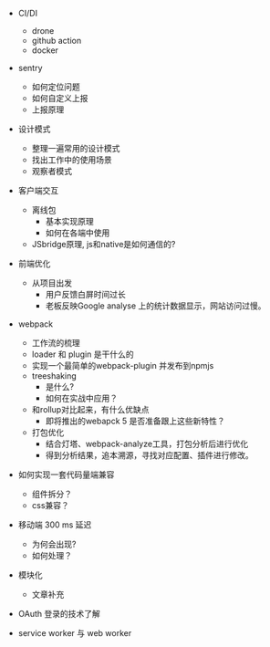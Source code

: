 * CI/DI
  * drone
  * github action
  * docker
  
* sentry
  * 如何定位问题
  * 如何自定义上报
  * 上报原理
  
* 设计模式
  * 整理一遍常用的设计模式
  * 找出工作中的使用场景
  * 观察者模式
  
* 客户端交互
  * 离线包
    * 基本实现原理
    * 如何在各端中使用
  * JSbridge原理, js和native是如何通信的? 
  
* 前端优化
  * 从项目出发
    * 用户反馈白屏时间过长
    * 老板反映Google analyse 上的统计数据显示，网站访问过慢。

* webpack
  * 工作流的梳理
  * loader 和 plugin 是干什么的
  * 实现一个最简单的webpack-plugin 并发布到npmjs
  * treeshaking
    * 是什么?
    * 如何在实战中应用？
  * 和rollup对比起来，有什么优缺点
    * 即将推出的webapck 5 是否准备跟上这些新特性？
  * 打包优化
    * 结合灯塔、webpack-analyze工具，打包分析后进行优化
    * 得到分析结果，追本溯源，寻找对应配置、插件进行修改。
    
 * 如何实现一套代码量端兼容
   * 组件拆分？
   * css兼容？
   
 * 移动端 300 ms 延迟
    * 为何会出现?
    * 如何处理？
    
 * 模块化
   * 文章补充
   
   
* OAuth 登录的技术了解

* service worker 与 web worker
  

